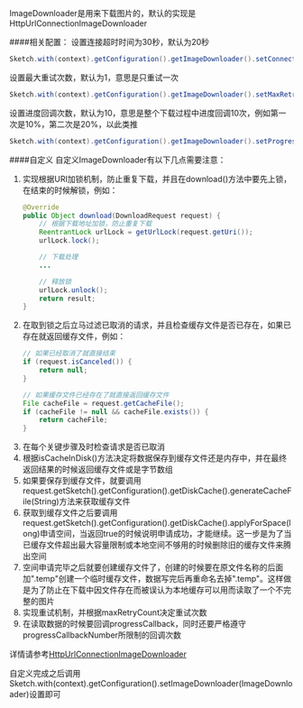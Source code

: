 ImageDownloader是用来下载图片的，默认的实现是HttpUrlConnectionImageDownloader

####相关配置：
设置连接超时时间为30秒，默认为20秒
```java
Sketch.with(context).getConfiguration().getImageDownloader().setConnectTimeout(30 * 1000);
```

设置最大重试次数，默认为1，意思是只重试一次
```java
Sketch.with(context).getConfiguration().getImageDownloader().setMaxRetryCount(2);
```

设置进度回调次数，默认为10，意思是整个下载过程中进度回调10次，例如第一次是10%，第二次是20%，以此类推
```java
Sketch.with(context).getConfiguration().getImageDownloader().setProgressCallbackNumber(20);
```

####自定义
自定义ImageDownloader有以下几点需要注意：

1. 实现根据URI加锁机制，防止重复下载，并且在download()方法中要先上锁，在结束的时候解锁，例如：
    ```java
    @Override
    public Object download(DownloadRequest request) {
        // 根据下载地址加锁，防止重复下载
        ReentrantLock urlLock = getUrlLock(request.getUri());
        urlLock.lock();

        // 下载处理
        ...

        // 释放锁
        urlLock.unlock();
        return result;
    }
    ```
2. 在取到锁之后立马过滤已取消的请求，并且检查缓存文件是否已存在，如果已存在就返回缓存文件，例如：
    ```java
    // 如果已经取消了就直接结束
    if (request.isCanceled()) {
        return null;
    }

    // 如果缓存文件已经存在了就直接返回缓存文件
    File cacheFile = request.getCacheFile();
    if (cacheFile != null && cacheFile.exists()) {
        return cacheFile;
    }
    ```
3. 在每个关键步骤及时检查请求是否已取消
4. 根据isCacheInDisk()方法决定将数据保存到缓存文件还是内存中，并在最终返回结果的时候返回缓存文件或是字节数组
5. 如果要保存到缓存文件，就要调用request.getSketch().getConfiguration().getDiskCache().generateCacheFile(String)方法来获取缓存文件
6. 获取到缓存文件之后要调用request.getSketch().getConfiguration().getDiskCache().applyForSpace(long)申请空间，当返回true的时候说明申请成功，才能继续。这一步是为了当已缓存文件超出最大容量限制或本地空间不够用的时候删除旧的缓存文件来腾出空间
7. 空间申请完毕之后就要创建缓存文件了，创建的时候要在原文件名称的后面加".temp"创建一个临时缓存文件，数据写完后再重命名去掉".temp"。这样做是为了防止在下载中因文件存在而被误认为本地缓存可以用而读取了一个不完整的图片
8. 实现重试机制，并根据maxRetryCount决定重试次数
9. 在读取数据的时候要回调progressCallback，同时还要严格遵守progressCallbackNumber所限制的回调次数

详情请参考[HttpUrlConnectionImageDownloader](https://github.com/xiaopansky/Sketch/blob/master/sketch/src/main/java/me/xiaopan/sketch/download/HttpUrlConnectionImageDownloader.java)

自定义完成之后调用Sketch.with(context).getConfiguration().setImageDownloader(ImageDownloader)设置即可
